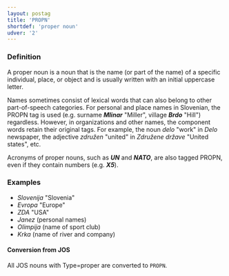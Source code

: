 ```yaml
---
layout: postag
title: 'PROPN'
shortdef: 'proper noun'
udver: '2'
---
```


### Definition

A proper noun is a noun that is the name (or part of the name) of a specific individual, place, or object and is usually written with an initial uppercase letter. 

Names sometimes consist of lexical words that can also belong to other part-of-speech categories. For personal and place names in Slovenian, the PROPN tag is used (e.g. surname _<b>Mlinar</b>_ "Miller", village _<b>Brdo</b>_ "Hill") regardless. However, in organizations and other names, the component words retain their original tags. For example, the noun _delo_ "work" in _Delo_ newspaper, the adjective _združen_ "united" in _Združene države_ "United states", etc.

Acronyms of proper nouns, such as _<b>UN</b>_ and _<b>NATO</b>_, are also tagged PROPN, even if they contain numbers (e.g. _<b>X5</b>_).
 
### Examples

- _Slovenija_ "Slovenia"
- _Evropa_ "Europe"
- _ZDA_ "USA"
- _Janez_ (personal names)
- _Olimpija_ (name of sport club)
- _Krka_ (name of river and company)

#### Conversion from JOS

All JOS nouns with Type=proper are converted to `PROPN`.
<!-- Interlanguage links updated St lis 3 20:58:13 CET 2021 -->
